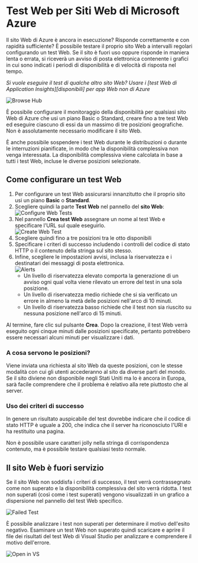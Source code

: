﻿<properties title="How to create web test" pageTitle="Come creare test Web" description="Learn how to create web tests in Azure." authors="awills" manager="kamrani" />

<tags ms.service="application-insights" ms.workload="tbd" ms.tgt_pltfrm="ibiza" ms.devlang="na" ms.topic="article" ms.date="2014-09-29" ms.author="awills"  />

# Test Web per Siti Web di Microsoft Azure
Il sito Web di Azure è ancora in esecuzione? Risponde correttamente e con rapidità sufficiente? È possibile testare il proprio sito Web a intervalli regolari configurando un test Web. Se il sito è fuori uso oppure risponde in maniera lenta o errata, si riceverà un avviso di posta elettronica contenente i grafici in cui sono indicati i periodi di disponibilità e di velocità di risposta nel tempo.  

*Si vuole eseguire il test di qualche altro sito Web? Usare i [test Web di Application Insights][disponibili] per app Web non di Azure*

![Browse Hub](./media/insights-create-web-tests/Inisghts_WebTestBlade.png)

È possibile configurare il monitoraggio della disponibilità per qualsiasi sito Web di Azure che usi un piano Basic o Standard,  creare fino a tre test Web ed eseguire ciascuno di essi da un massimo di tre posizioni geografiche. Non è assolutamente necessario modificare il sito Web.

È anche possibile sospendere i test Web durante le distribuzioni o durante le interruzioni pianificate, in modo che la disponibilità complessiva non venga interessata.  La disponibilità complessiva viene calcolata in base a tutti i test Web, incluse le diverse posizioni selezionate.

## Come configurare un test Web
1. Per configurare un test Web assicurarsi innanzitutto che il proprio sito usi un piano **Basic** o **Standard**.
2. Scegliere quindi la parte **Test Web** nel pannello del **sito Web**:  
    ![Configure Web Tests](./media/insights-create-web-tests/Insights_ConfigurePart.png)
3. Nel pannello **Crea test Web** assegnare un nome al test Web e specificare l'URL sul quale eseguirlo.  
    ![Create Web Test](./media/insights-create-web-tests/Insights_CreateTest.png)
4. Scegliere quindi fino a tre posizioni tra le otto disponibili
5. Specificare i criteri di successo includendo i controlli del codice di stato HTTP o il contenuto della stringa sul sito stesso.
6. Infine, scegliere le impostazioni avvisi, inclusa la riservatezza e i destinatari dei messaggi di posta elettronica.  
    ![Alerts](./media/insights-create-web-tests/Inisghts_AlertCreation.png)
    - Un livello di riservatezza elevato comporta la generazione di un avviso ogni qual volta viene rilevato un errore del test in una sola posizione.
    - Un livello di riservatezza medio richiede che si sia verificato un errore in almeno la metà delle posizioni nell'arco di 10 minuti.
    - Un livello di riservatezza basso richiede che il test non sia riuscito su nessuna posizione nell'arco di 15 minuti.

Al termine, fare clic sul pulsante **Crea**. Dopo la creazione, il test Web verrà eseguito ogni cinque minuti dalle posizioni specificate, pertanto potrebbero essere necessari alcuni minuti per visualizzare i dati.

### A cosa servono le posizioni?
Viene inviata una richiesta al sito Web da queste posizioni, con le stesse modalità con cui gli utenti accederanno al sito da diverse parti del mondo. Se il sito diviene non disponibile negli Stati Uniti ma lo è ancora in Europa, sarà facile comprendere che il problema è relativo alla rete piuttosto che al server.

### Uso dei criteri di successo
In genere un risultato auspicabile del test dovrebbe indicare che il codice di stato HTTP è uguale a 200, che indica che il server ha riconosciuto l'URI e ha restituito una pagina.

Non è possibile usare caratteri jolly nella stringa di corrispondenza contenuto, ma è possibile testare qualsiasi testo normale.

## Il sito Web è fuori servizio
Se il sito Web non soddisfa i criteri di successo, il test verrà contrassegnato come non superato e la disponibilità complessiva del sito verrà ridotta. I test non superati (così come i test superati) vengono visualizzati in un grafico a dispersione nel pannello del test Web specifico.  

![Failed Test](./media/insights-create-web-tests/Insights_FailedWebTest.png)

È possibile analizzare i test non superati per determinare il motivo dell'esito negativo.  Esaminare un test Web non superato quindi scaricare e aprire il file dei risultati del test Web di Visual Studio per analizzare e comprendere il motivo dell'errore.

![Open in VS](./media/insights-create-web-tests/Insights_OpenInVS.png)

[availability]: ../app-insights-monitor-web-app-availability/
